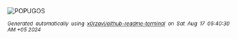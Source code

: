 <div align="justify">
<picture>
    <source media="(prefers-color-scheme: dark)" srcset="https://i.ibb.co/hm8rQZg/output-gif.gif">
    <source media="(prefers-color-scheme: light)" srcset="https://i.ibb.co/hm8rQZg/output-gif.gif">
    <img alt="POPUGOS" src="https://i.ibb.co/hm8rQZg/output-gif.gif">
</picture>

<sub><i>Generated automatically using [x0rzavi/github-readme-terminal](https://github.com/x0rzavi/github-readme-terminal) on Sat Aug 17 05:40:30 AM +05 2024</i></sub>
</div>